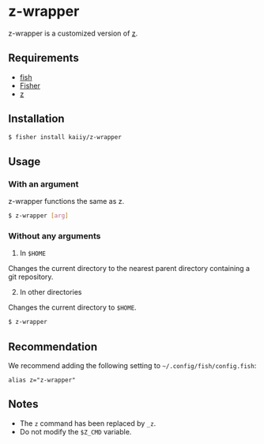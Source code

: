 # z-wrapper

z-wrapper is a customized version of [z](https://github.com/jethrokuan/z).

## Requirements

- [fish](https://github.com/fish-shell/fish-shell)
- [Fisher](https://github.com/jorgebucaran/fisher)
- [z](https://github.com/jethrokuan/z)

## Installation

```sh
$ fisher install kaiiy/z-wrapper
```

## Usage

### With an argument

z-wrapper functions the same as z.

```sh
$ z-wrapper [arg]
```

### Without any arguments

1. In `$HOME`

Changes the current directory to the nearest parent directory containing a git repository.

2. In other directories

Changes the current directory to `$HOME`.

```sh
$ z-wrapper
```

## Recommendation

We recommend adding the following setting to `~/.config/fish/config.fish`:

```fish
alias z="z-wrapper"
```

## Notes

- The `z` command has been replaced by `_z`.
- Do not modify the `$Z_CMD` variable.

